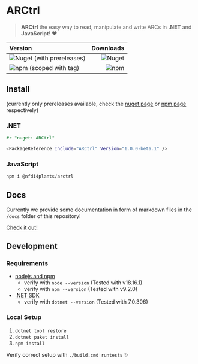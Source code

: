 ﻿# ARCtrl

> **ARCtrl** the easy way to read, manipulate and write ARCs in __.NET__ 
and __JavaScript__! ❤️

| Version | Downloads |
| :--------|-----------:|
|![Nuget (with prereleases)](https://img.shields.io/nuget/vpre/ARCtrl?logo=nuget&color=%234fb3d9)|![Nuget](https://img.shields.io/nuget/dt/ARCtrl?color=%234FB3D9)|
|![npm (scoped with tag)](https://img.shields.io/npm/v/%40nfdi4plants/arctrl/next?logo=npm&color=%234fb3d9)|![npm](https://img.shields.io/npm/dt/%40nfdi4plants%2Farctrl?color=%234fb3d9)|

## Install

(currently only prereleases available, check the [nuget page](https://www.nuget.org/packages/ARCtrl) or [npm page](https://www.npmjs.com/package/@nfdi4plants/arctrl) respectively)

### .NET

```fsharp
#r "nuget: ARCtrl"
``` 

```bash
<PackageReference Include="ARCtrl" Version="1.0.0-beta.1" />
```

### JavaScript

```bash
npm i @nfdi4plants/arctrl
```

## Docs

Currently we provide some documentation in form of markdown files in the `/docs` folder of this repository!

[Check it out!](/docs)

## Development

### Requirements

- [nodejs and npm](https://nodejs.org/en/download)
    - verify with `node --version` (Tested with v18.16.1)
    - verify with `npm --version` (Tested with v9.2.0)
- [.NET SDK](https://dotnet.microsoft.com/en-us/download)
    - verify with `dotnet --version` (Tested with 7.0.306)

### Local Setup

1. `dotnet tool restore`
2. `dotnet paket install`
3. `npm install`

Verify correct setup with `./build.cmd runtests` ✨
